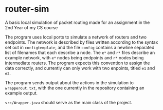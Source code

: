 # router-sim
A basic local simulation of packet routing made for an assignment in the 2nd Year of my CS course

The program uses local ports to simulate a network of routers and two endpoints. 
The network is described by files written according to the syntax set out in `configtemplate`,
and the file `config` contains a newline separated list of filenames that each describe a node.
The `e*` and `r*` files describe an example network, with `e*` nodes being endpoints and 
`r*` nodes being intermediate routers. The program expects this convention to assign the
data correctly, and currently can only work with two enpoints, titled `e1` and `e2`.

The program sends output about the actions in the simulation to `wrapperout.txt`, 
with the one currently in the repository containing an example output.

`src/Wrapper.java` should serve as the main class of the project.
